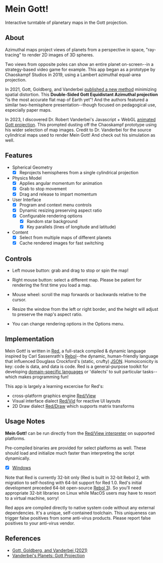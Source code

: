 # Mein Gott!
Interactive turntable of planetary maps in the Gott projection.

## About

Azimuthal maps project views of planets from a perspective in space, "ray-tracing" to render 2D images of 3D spheres.

Two views from opposite poles can show an entire planet on-screen--in a strategy-based video game for example. This app began as a prototype by Chaoskampf Studios in 2019, using a Lambert azimuthal equal-area projection.

In 2021, Gott, Goldberg, and Vanderbei [published a new method](https://arxiv.org/ftp/arxiv/papers/2102/2102.08176.pdf) minimizing spatial distortion. This **Double-Sided Gott Equidistant Azimuthal projection** "is the most accurate flat map of Earth yet"! And the authors featured a similar two-hemisphere presentation--though focused on pedagogical use, especially paper maps.

In 2023, I discovered Dr. Robert Vanderbei's Javascript + WebGL [animated Gott projection](https://vanderbei.princeton.edu/planets_webgl/GottPlanets.html). This prompted dusting off the Chaoskampf prototype using his wider selection of map images. Credit to Dr. Vanderbei for the source cylindrical maps used to render Mein Gott! And check out his simulation as well.

## Features

- Spherical Geometry
	- [x] Reprojects hemispheres from a single cylindrical projection

- Physics Model
	- [x] Applies angular momentum for animation
	- [x] Grab to stop movement
	- [x] Drag and release to impart momentum

- User Interface
	- [x] Program and context menu controls
	- [x] Dynamic resizing preserving aspect ratio
	- [x] Configurable rendering options
		- [x] Random star background
		- [x] Key parallels (lines of longitude and latitude)

- Content
	- [x] Select from multiple maps of different planets
	- [x] Cache rendered images for fast switching

## Controls

- Left mouse button: grab and drag to stop or spin the map!

- Right mouse button: select a different map. Please be patient for rendering the first time you load a map.

- Mouse wheel: scroll the map forwards or backwards relative to the cursor.

- Resize the window from the left or right border, and the height will adjust to preserve the map's aspect ratio.

- You can change rendering options in the Options menu.

## Implementation

Mein Gott! is written in [Red](https://www.red-lang.org/p/about.html), a full-stack compiled & dynamic language inspired by Carl Sassenrath's [Rebol](http://www.rebol.com/)--the dynamic, human-friendly language that influenced Douglass Crockford's (static, crufty) [JSON](https://web.archive.org/web/20160310062651/http://www.dzone.com/links/the_making_of_json_by_douglas_crockford_an_influe.html). Homoiconicity is key: code is data, and data is code. Red is a general-purpose toolkit for developing [domain-specific languages](https://en.wikipedia.org/wiki/Domain-specific_language) or 'dialects' to suit particular tasks--which makes programming fun!

This app is largely a learning excercise for Red's:
- cross-platform graphics engine [Red/View](https://github.com/red/docs/blob/master/en/view.adoc)
- Visual interface dialect [Red/Vid](https://github.com/red/docs/blob/master/en/vid.adoc) for reactive UI layouts
- 2D Draw dialect [Red/Draw](https://github.com/red/docs/blob/master/en/draw.adoc) which supports matrix transforms

## Usage Notes

**Mein Gott!** can be run directly from the [Red/View interpreter](https://www.red-lang.org/p/download.html) on supported platforms.

Pre-compiled binaries are provided for select platforms as well. These should load and initialize much faster than interpreting the script dynamically.
- [x] [Windows](mein-gott.zip)

Note that Red is currently 32-bit only (Red is built in 32-bit Rebol 2, with migration to self-hosting with 64-bit support for Red 1.0. Red's initial development preceded 64-bit open-source [Rebol 3](https://github.com/rebol/rebol)). So you'll need appropriate 32-bit libraries on Linux while MacOS users may have to resort to a virtual machine, sorry!

Red apps are compiled directly to native system code without any external dependencies. It's a unique, self-contained toolchain. This uniqueness can trigger false positives from some anti-virus products. Please report false positives to your anti-virus vendor.

## References

- [Gott, Goldberg, and Vanderbei (2021)](https://arxiv.org/ftp/arxiv/papers/2102/2102.08176.pdf)
- [Vanderbei's Planets: Gott Projection](https://vanderbei.princeton.edu/planets_webgl/GottPlanets.html)
